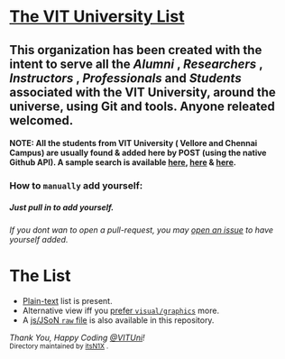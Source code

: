 # <a href="https://github.com/VITUni/List/blob/master/List.md">The VIT University List</a>
## This organization has been created with the intent to serve all the *Alumni* , *Researchers* , *Instructors* , *Professionals* and *Students* associated with the VIT University, around the universe, using Git and tools. Anyone releated welcomed.
#### NOTE: All the students from VIT University ( Vellore and Chennai Campus) are usually found & added here by POST (using the native Github API). A sample search is available <a href="https://api.github.com/search/users?q=+location:vit">here</a>, <a href= "https://api.github.com/search/users?q=+location:vellore">here</a> & <a href= "https://api.github.com/search/users?q=+location:vitUniversity">here</a>.

### How to `manually` add yourself:
##### Just pull in to add yourself.
###### If you dont wan to open a pull-request, you may [open an issue](https://github.com/vituni/List/isuues) to have yourself added.

# The List
- [Plain-text](/List.md) list is present.
- Alternative view iff you [prefer `visual/graphics`](https://vituni.github.io/vellore-github-network/) more.
- A [js/JSoN `raw` file](/List.js) is also available in this repository.


*Thank You, Happy Coding [@VITUni](https://vit.ac.in)!*  
<sub>
Directory maintained by <a href="http://github.com/itsN1X">itsN1X</a> .
</sub>
